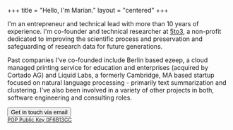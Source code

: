 +++
title = "Hello, I'm Marian."
layout = "centered"
+++

<div class="img-profile"></div>

I'm an entrepreneur and technical lead with more than 10 years of experience. I'm co-founder and technical researcher at <a href="https://www.5to3.io">5to3</a>, a non-profit dedicated to improving the scientific process and preservation and safeguarding of research data for future generations.

Past companies I've co-founded include Berlin based ezeep, a cloud managed printing service for education and enterprises (acquired by Cortado AG) and Liquid Labs, a formerly Cambridge, MA based startup focused on natural language processing - primarily text summarization and clustering. I've also been involved in a variety of other projects in both, software engineering and consulting roles.

<a href="mailto:marian@5to3.io"><button class="btn-contact">Get in touch via email</button></a>
<br><small><a href="https://pgp.mit.edu/pks/lookup?op=get&search=0x9877B5C70F6B13CC">PGP Public Key 0F6B13CC</a></b></small>
